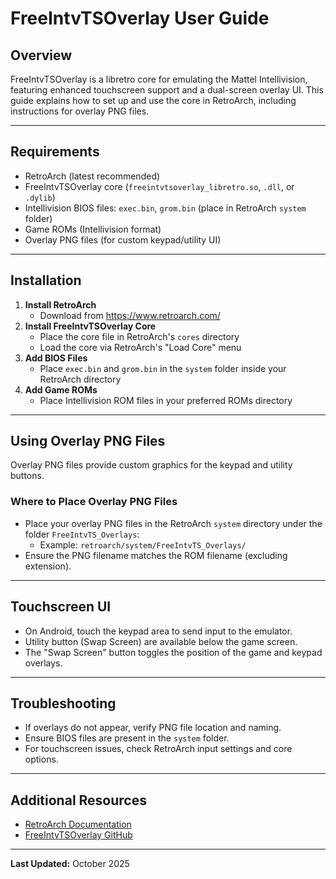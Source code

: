 # FreeIntvTSOverlay User Guide

## Overview
FreeIntvTSOverlay is a libretro core for emulating the Mattel Intellivision, featuring enhanced touchscreen support and a dual-screen overlay UI. This guide explains how to set up and use the core in RetroArch, including instructions for overlay PNG files.

---

## Requirements
- RetroArch (latest recommended)
- FreeIntvTSOverlay core (`freeintvtsoverlay_libretro.so`, `.dll`, or `.dylib`)
- Intellivision BIOS files: `exec.bin`, `grom.bin` (place in RetroArch `system` folder)
- Game ROMs (Intellivision format)
- Overlay PNG files (for custom keypad/utility UI)

---

## Installation
1. **Install RetroArch**
   - Download from https://www.retroarch.com/
2. **Install FreeIntvTSOverlay Core**
   - Place the core file in RetroArch's `cores` directory
   - Load the core via RetroArch's "Load Core" menu
3. **Add BIOS Files**
   - Place `exec.bin` and `grom.bin` in the `system` folder inside your RetroArch directory
4. **Add Game ROMs**
   - Place Intellivision ROM files in your preferred ROMs directory

---

## Using Overlay PNG Files
Overlay PNG files provide custom graphics for the keypad and utility buttons.


### Where to Place Overlay PNG Files
- Place your overlay PNG files in the RetroArch `system` directory under the folder `FreeIntvTS_Overlays`:
   - Example: `retroarch/system/FreeIntvTS_Overlays/`
- Ensure the PNG filename matches the ROM filename (excluding extension).

---

## Touchscreen UI
- On Android, touch the keypad area to send input to the emulator.
- Utility button (Swap Screen) are available below the game screen.
- The "Swap Screen" button toggles the position of the game and keypad overlays.

---

## Troubleshooting
- If overlays do not appear, verify PNG file location and naming.
- Ensure BIOS files are present in the `system` folder.
- For touchscreen issues, check RetroArch input settings and core options.

---

## Additional Resources
- [RetroArch Documentation](https://docs.libretro.com/)
- [FreeIntvTSOverlay GitHub](https://github.com/jcarr71/FreeIntvTSOverlay)

---

**Last Updated:** October 2025
